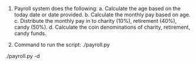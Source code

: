 1. Payroll system does the following:
   a. Calculate the age based on the today date or date provided.
   b. Calculate the monthly pay based on age.
   c. Distribute the monthly pay in to charity (10%), retirement (40%), candy (50%).
   d. Calculate the coin denominations of charity, retirement, candy funds.

2. Command to run the script:
./payroll.py <filename>

./payroll.py <filename> -d <YYYY-MM-DD>
